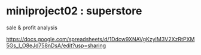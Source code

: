 # miniproject02 : superstore

sale & profit analysis 

https://docs.google.com/spreadsheets/d/1Ddcw9XNAVgKzyIM3V2XzRtPXM5Gs_l_O8eJd758nDsA/edit?usp=sharing
